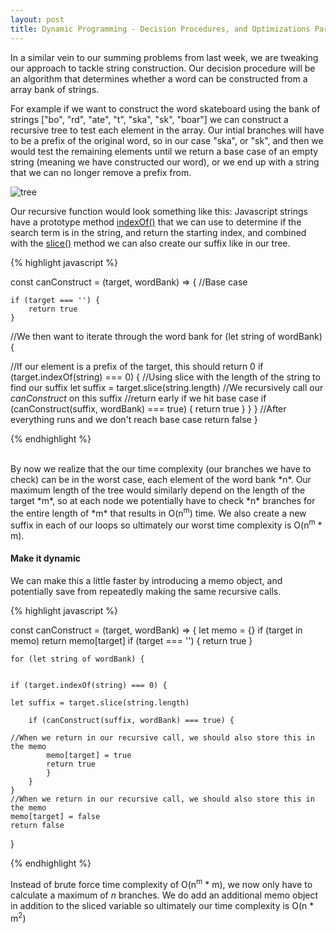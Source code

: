 ```yaml
---
layout: post
title: Dynamic Programming - Decision Procedures, and Optimizations Part 2
---
```


In a similar vein to our summing problems from last week, we are tweaking our approach to tackle string construction.  Our decision procedure will be an algorithm that determines whether a word can be constructed from a array bank of strings.  

For example if we want to construct the word skateboard using the bank of strings ["bo", "rd", "ate", "t", "ska", "sk", "boar"] we can construct a recursive tree to test each element in the array.  Our intial branches will have to be a prefix of the original word, so in our case "ska", or "sk", and then we would test the remaining elements until we return a base case of an empty string (meaning we have constructed our word), or we end up with a string that we can no longer remove a prefix from.  

![tree](https://drive.google.com/uc?id=1XmwF8pCz-gtFtWdwOgD1nwoHK2qdrPDj)

Our recursive function would look something like this:
Javascript strings have a prototype method [indexOf()][1] that we can use to determine if the search term is in the string, and return the starting index, and combined with the [slice()][2] method we can also create our suffix like in our tree.

{% highlight javascript %}

const canConstruct = (target, wordBank) => {
//Base case

    if (target === '') {
        return true
    }
//We then want to iterate through the word bank
    for (let string of wordBank) {

//If our element is a prefix of the target, this should return 0
    if (target.indexOf(string) === 0) {
//Using slice with the length of the string to find our suffix
    let suffix = target.slice(string.length)
//We recursively call our *canConstruct* on this suffix 
//return early if we hit base case
        if (canConstruct(suffix, wordBank) === true) {
            return true
            }
        } 
    }
//After everything runs and we don't reach base case
    return false
}

{% endhighlight %}

<br>
By now we realize that the our time complexity (our branches we have to check) can be in the worst case, each element of the word bank *n*.  Our maximum length of the tree would similarly depend on the length of the target *m*, so at each node we potentially have to check *n* branches for the entire length of *m* that results in O(n<sup>m</sup>) time.  We also create a new suffix in each of our loops so ultimately our worst time complexity is O(n<sup>m</sup> * m).
<br>

#### Make it dynamic

We can make this a little faster by introducing a memo object, and potentially save from repeatedly making the same recursive calls.  

{% highlight javascript %}

const canConstruct = (target, wordBank) => {
    let memo = {}
    if (target in memo) return memo[target]
    if (target === '') {
        return true
    }

    for (let string of wordBank) {


    if (target.indexOf(string) === 0) {

    let suffix = target.slice(string.length)

        if (canConstruct(suffix, wordBank) === true) {
    
    //When we return in our recursive call, we should also store this in the memo 
            memo[target] = true
            return true
            }
        } 
    }
    //When we return in our recursive call, we should also store this in the memo 
    memo[target] = false
    return false
}

{% endhighlight %}

Instead of brute force time complexity of O(n<sup>m</sup> * m), we now only have to calculate a maximum of *n* branches.  We do add an additional memo object in addition to the sliced variable so ultimately our time complexity is O(n * m<sup>2</sup>)



[1]:https://developer.mozilla.org/en-US/docs/Web/JavaScript/Reference/Global_Objects/String/indexOf
[2]:https://developer.mozilla.org/en-US/docs/Web/JavaScript/Reference/Global_Objects/String/slice